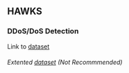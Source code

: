 ## HAWKS
### DDoS/DoS Detection
Link to [dataset](https://www.kaggle.com/datasets/chethuhn/network-intrusion-dataset)

###### Extented [dataset](https://www.unb.ca/cic/datasets/ids-2017.html) (Not Recommmended)

